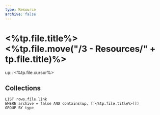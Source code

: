 ```yaml
---
type: Resource
archive: false
---
```

# <%tp.file.title%><%tp.file.move("/3 - Resources/" + tp.file.title)%>
up:: <%tp.file.cursor%>

## Collections
```dataview
LIST rows.file.link
WHERE archive = false AND contains(up, [[<%tp.file.title%>]])
GROUP BY type
```
